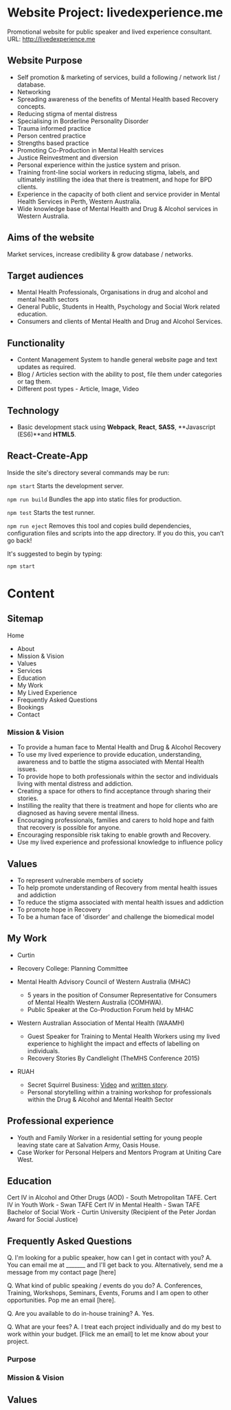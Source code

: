 # Website Project: livedexperience.me
Promotional website for public speaker and lived experience consultant.
URL: http://livedexperience.me

## Website Purpose
- Self promotion & marketing of services, build a following / network list / database.
- Networking
- Spreading awareness of the benefits of Mental Health based Recovery concepts.
- Reducing stigma of mental distress
- Specialising in Borderline Personality Disorder
- Trauma informed practice
- Person centred practice
- Strengths based practice
- Promoting Co-Production in Mental Health services
- Justice Reinvestment and diversion
- Personal experience within the justice system and prison.
- Training front-line social workers in reducing stigma, labels, and ultimately instilling the idea that there is treatment, and hope for BPD clients.
- Experience in the capacity of both client and service provider in Mental Health Services in Perth, Western Australia.
- Wide knowledge base of Mental Health and Drug & Alcohol services in Western Australia.

## Aims of the website
Market services, increase credibility & grow database / networks.

## Target audiences
- Mental Health Professionals, Organisations in drug and alcohol and mental health sectors
- General Public, Students in Health, Psychology and Social Work related education.
- Consumers and clients of Mental Health and Drug and Alcohol Services.

## Functionality
- Content Management System to handle general website page and text updates as required.
- Blog / Articles section with the ability to post, file them under categories or tag them.
- Different post types - Article, Image, Video

## Technology
- Basic development stack using **Webpack**, **React**, **SASS**, **Javascript (ES6)**and **HTML5**.

## React-Create-App

Inside the site's directory several commands may be run:

  ```npm start```
    Starts the development server.

  ```npm run build```
    Bundles the app into static files for production.

  ```npm test```
    Starts the test runner.

  ```npm run eject```
    Removes this tool and copies build dependencies, configuration files
    and scripts into the app directory. If you do this, you can’t go back!

It's suggested to begin by typing:

```npm start```


# Content

## Sitemap
Home
- About
- Mission & Vision
- Values
- Services
- Education
- My Work
- My Lived Experience
- Frequently Asked Questions
- Bookings
- Contact

### Mission & Vision

- To provide a human face to Mental Health and Drug & Alcohol Recovery
- To use my lived experience to provide education, understanding, awareness and to battle the stigma associated with Mental Health issues.
- To provide hope to both professionals within the sector and individuals living with mental distress and addiction.
- Creating a space for others to find acceptance through sharing their stories.
- Instilling the reality that there is treatment and hope for clients who are diagnosed as having severe mental illness.
- Encouraging professionals, families and carers to hold hope and faith that recovery is possible for anyone.
- Encouraging responsible risk taking to enable growth and Recovery.
- Use my lived experience and professional knowledge to influence policy

## Values
- To represent vulnerable members of society
- To help promote understanding of Recovery from mental health issues and addiction
- To reduce the stigma associated with mental health issues and addiction
- To promote hope in Recovery
- To be a human face of 'disorder' and challenge the biomedical model


## My Work
- Curtin
- Recovery College: Planning Committee
- Mental Health Advisory Council of Western Australia (MHAC)
  - 5 years in the position of Consumer Representative for Consumers of Mental Health Western Australia (COMHWA).
  - Public Speaker at the Co-Production Forum held by MHAC

- Western Australian Association of Mental Health (WAAMH)
  - Guest Speaker for Training to Mental Health Workers using my lived experience to highlight the impact and effects of labelling on individuals.
  - Recovery Stories By Candlelight (TheMHS Conference 2015)
- RUAH
  - Secret Squirrel Business:
  [Video](https://www.youtube.com/watch?v=BfZHgF-L1lw "Secret Squirrel Business - Jay's Story") and [written story](https://www.amazon.com/Secret-Squirrel-Business-Mental-Recovery/dp/1921984120).
  - Personal storytelling within a training workshop for professionals within the Drug & Alcohol and Mental Health Sector

## Professional experience
- Youth and Family Worker in a residential setting for young people leaving state care at Salvation Army, Oasis House.
- Case Worker for Personal Helpers and Mentors Program at Uniting Care West.

## Education
Cert IV in Alcohol and Other Drugs (AOD) - South Metropolitan TAFE.
Cert IV in Youth Work - Swan TAFE
Cert IV in Mental Health - Swan TAFE
Bachelor of Social Work - Curtin University (Recipient of the Peter Jordan Award for Social Justice)

## Frequently Asked Questions

Q. I'm looking for a public speaker, how can I get in contact with you?
A. You can email me at _______ and I'll get back to you. Alternatively, send me a message from my contact page [here]

Q. What kind of public speaking / events do you do?
A. Conferences, Training, Workshops, Seminars, Events, Forums and I am open to other opportunities. Pop me an email [here].

Q. Are you available to do in-house training?
A. Yes.

Q. What are your fees?
A. I treat each project individually and do my best to work within your budget. [Flick me an email] to let me know about your project.

### Purpose

### Mission & Vision

## Values
